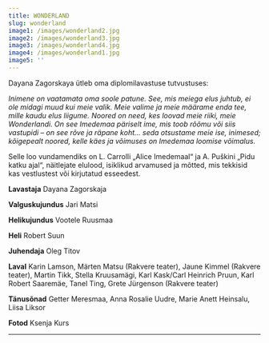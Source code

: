 ```yaml
---
title: WONDERLAND
slug: wonderland
image1: /images/wonderland2.jpg
image2: /images/wonderland3.jpg
image3: /images/wonderland4.jpg
image4: /images/wonderland1.jpg
image5: ''
---
```

Dayana Zagorskaya ütleb oma diplomilavastuse tutvustuses:

_Inimene on vaatamata oma soole patune. See, mis meiega elus juhtub, ei ole midagi muud kui meie valik. Meie valime ja meie määrame enda tee, mille kaudu elus liigume. Noored on need, kes loovad meie riiki, meie Wonderlandi. On see Imedemaa päriselt ime, mis toob rõõmu või siis vastupidi – on see rõve ja räpane koht... seda otsustame meie ise, inimesed; kõigepealt noored, kelle käes ja võimuses on Imedemaa loomise võimalus._

Selle loo vundamendiks on L. Carrolli „Alice Imedemaal“ ja A. Puškini „Pidu katku ajal“, näitlejate elulood, isiklikud arvamused ja mõtted, mis tekkisid kas vestlustest või kirjutatud esseedest.

**Lavastaja** Dayana Zagorskaja 

**Valguskujundus** Jari Matsi 

**Helikujundus** Vootele Ruusmaa 

**Heli** Robert Suun 

**Juhendaja** Oleg Titov

**Laval** Karin Lamson, Märten Matsu (Rakvere teater), Jaune Kimmel (Rakvere teater), Martin Tikk, Stella Kruusamägi, Karl Kask/Carl Heinrich Pruun, Karl Robert Saaremäe, Tanel Ting, Grete Jürgenson (Rakvere teater)

**Tänusõnad** Getter Meresmaa, Anna Rosalie Uudre, Marie Anett Heinsalu, Liisa Liksor

**Fotod** Ksenja Kurs

- - -
